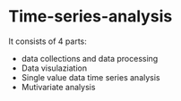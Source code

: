 # Time-series-analysis
It consists of 4 parts: 
- data collections and data processing
- Data visulaziation
- Single value data time series analysis
- Mutivariate analysis

